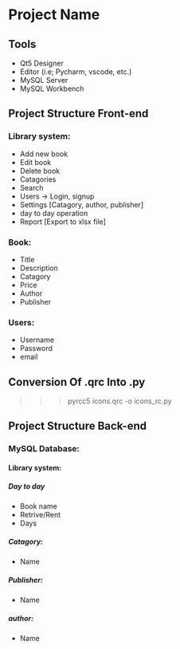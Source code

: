 # Project Name

## Tools
* Qt5 Designer
* Editor (i.e; Pycharm, vscode, etc.)
* MySQL Server
* MySQL Workbench


## Project Structure Front-end

### Library system:
* Add new book
* Edit book
* Delete book
* Catagories
* Search
* Users -> Login, signup
* Settings [Catagory, author, publisher]
* day to day operation
* Report [Export to xlsx file]

### Book:
* Title
* Description
* Catagory
* Price
* Author
* Publisher

### Users:
* Username
* Password
* email

## Conversion Of .qrc Into .py

>>> pyrcc5 icons.qrc -o icons_rc.py


## Project Structure Back-end

### MySQL Database:

#### Library system:

##### Day to day
* Book name
* Retrive/Rent
* Days

##### Catagory:
* Name

##### Publisher:
* Name

##### author:
* Name

